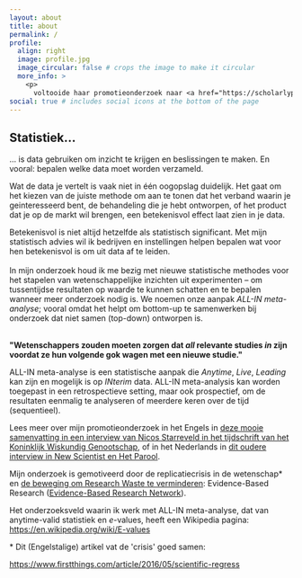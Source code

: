 ```yaml
---
layout: about
title: about
permalink: /
profile:
  align: right
  image: profile.jpg
  image_circular: false # crops the image to make it circular
  more_info: >
    <p>
      voltooide haar promotieonderzoek naar <a href="https://scholarlypublications.universiteitleiden.nl/handle/1887/3281933">ALL-IN meta-analyse</a> aan het Centrum Wiskunde &amp; Informatica (<a href="https://www.cwi.nl/">CWI</a>), onder begeleiding van <a href="http://homepages.cwi.nl/~pdg/">Prof. dr. Peter Grünwald</a> en <a href="https://www.tue.nl/en/research/researchers/daniel-lakens/">dr. Daniel Lakens</a> en is voormalig bestuurder&nbsp; (penningmeester, 2019-2023) van de Vereniging voor Statistiek en Operations Research (<a href="https://www.vvsor.nl/">VVSOR</a>). Ze werkt nu als consultant-biostatisticus aan het Amsterdam UMC.</p>
social: true # includes social icons at the bottom of the page
---
```


<h2>Statistiek...</h2>

<p >... is data gebruiken om inzicht te krijgen en beslissingen te maken. En vooral: bepalen welke data moet worden verzameld. </p>
  
<p >Wat de data je vertelt is vaak niet in één oogopslag duidelijk. Het gaat om het kiezen van de juiste methode om aan te tonen dat het verband waarin je geinteresseerd bent, de behandeling die je hebt ontworpen, of het product dat je op de markt wil brengen, een betekenisvol effect laat zien in je data.</p>

<p >Betekenisvol is niet altijd hetzelfde als statistisch significant. Met mijn statistisch advies wil ik bedrijven en instellingen helpen bepalen wat voor hen betekenisvol is om uit data af te leiden.<br>
<br>
In mijn onderzoek houd ik me bezig met nieuwe statistische methodes voor het stapelen van wetenschappelijke inzichten uit experimenten – om tussentijdse resultaten op waarde te kunnen schatten en te bepalen wanneer meer onderzoek nodig is. We noemen onze aanpak <em>ALL-IN meta-analyse</em>; vooral omdat het helpt om bottom-up te samenwerken bij onderzoek dat niet samen (top-down) ontworpen is.</p>

<p ><br>
<strong>"Wetenschappers zouden moeten zorgen dat <em>all </em>relevante studies<em> in</em> zijn voordat ze hun volgende gok wagen met een nieuwe studie."</strong></p>

<p >ALL-IN meta-analyse is een statistische aanpak die <em>Anytime</em>, <em>Live</em>, <em>Leading </em>kan zijn en mogelijk is op <em>INterim </em>data. ALL-IN meta-analysis kan worden toegepast in een retrospectieve setting, maar ook prospectief, om de resultaten eenmalig te analyseren of meerdere keren over de tijd (sequentieel). </p>

<p >Lees meer over mijn promotieonderzoek in het Engels in <a href="https://www.nieuwarchief.nl/serie5/pdf/naw5-2022-23-4-246.pdf)">deze mooie samenvatting in een interview van Nicos Starreveld in het tijdschrift van het Koninklijk Wiskundig Genootschap</a>, of in het Nederlands in <a href="General-Interview-in-Het-Parool-en-New-Scientist">dit oudere interview in New Scientist en Het Parool</a>.</p>

<p >Mijn onderzoek is gemotiveerd door de replicatiecrisis in de wetenschap* en <a href="http://rewardalliance.net/">de beweging om Research Waste te verminderen</a>: Evidence-Based Research (<a href="https://ebrnetwork.org/">Evidence-Based Research Network</a>).</p>

<p >Het onderzoeksveld waarin ik werk met ALL-IN meta-analyse, dat van anytime-valid statistiek en <em>e</em>-values, heeft een Wikipedia pagina: <a href="https://en.wikipedia.org/wiki/E-values" title="E-values Wikipedia">https://en.wikipedia.org/wiki/E-values</a></p>

<p >* Dit (Engelstalige) artikel vat de 'crisis' goed samen:</p>

<p ><a href="https://www.firstthings.com/article/2016/05/scientific-regress">https://www.firstthings.com/article/2016/05/scientific-regress</a></p>
